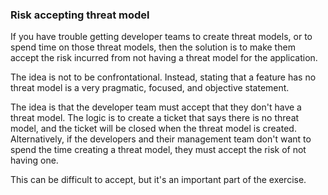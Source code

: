 ### Risk accepting threat model

If you have trouble getting developer teams to create threat models, or to spend time on those threat models, then the solution is to make them accept the risk incurred from not having a threat model for the application.

The idea is not to be confrontational. Instead, stating that a feature has no threat model is a very pragmatic, focused, and objective statement.

The idea is that the developer team must accept that they don't have a threat model. The logic is to create a ticket that says there is no threat model, and the ticket will be closed when the threat model is created. Alternatively, if the developers and their management team don't want to spend the time creating a threat model, they must accept the risk of not having one.

This can be difficult to accept, but it's an important part of the exercise.
